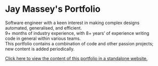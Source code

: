﻿# Jay Massey's Portfolio
Software engineer with a keen interest in making complex designs automated, generalised, and efficient.  
9+ months of industry experience, with 8+ years’ of experience writing code in general within various teams.  
This portfolio contains a combination of code and other passion projects; new content is added periodically.

<a href="https://jaymassey98.github.io/portfolio">Click here to view the content of this portfolio in a standalone website.</a>